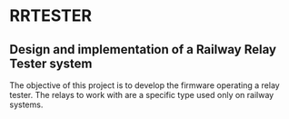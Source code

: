# RRTESTER
## Design and implementation of a Railway Relay Tester system

The objective of this project is to develop the firmware operating a relay tester. The relays to work with are a specific type used only on railway systems.
